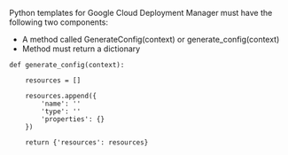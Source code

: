 Python templates for Google Cloud Deployment Manager must have the following two components:

* A method called GenerateConfig(context) or generate_config(context)
* Method must return a dictionary

```
def generate_config(context):

    resources = []

    resources.append({
        'name': ''
        'type': ''
        'properties': {}
    })

    return {'resources': resources}

```
